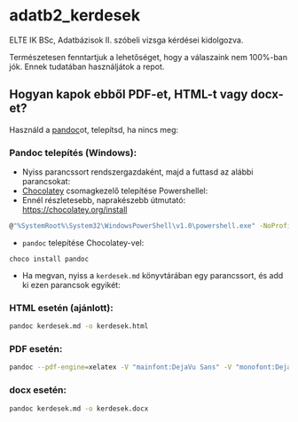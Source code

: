 # adatb2_kerdesek

ELTE IK BSc, Adatbázisok II. szóbeli vizsga kérdései kidolgozva.

Természetesen fenntartjuk a lehetőséget, hogy a válaszaink nem
100%-ban jók. Ennek tudatában használjátok a repot.

## Hogyan kapok ebből PDF-et, HTML-t vagy docx-et?

Használd a [pandoc](https://pandoc.org/)ot, telepítsd, ha nincs meg:

### Pandoc telepítés (Windows):

- Nyiss parancssort rendszergazdaként, majd a futtasd az alábbi parancsokat:
- [Chocolatey](https://chocolatey.org/) csomagkezelő telepítése Powershellel:
- Ennél részletesebb, naprakészebb útmutató: https://chocolatey.org/install

```bash
@"%SystemRoot%\System32\WindowsPowerShell\v1.0\powershell.exe" -NoProfile -InputFormat None -ExecutionPolicy Bypass -Command "[System.Net.ServicePointManager]::SecurityProtocol = 3072; iex ((New-Object System.Net.WebClient).DownloadString('https://community.chocolatey.org/install.ps1'))" && SET "PATH=%PATH%;%ALLUSERSPROFILE%\chocolatey\bin"
```

- `pandoc` telepítése Chocolatey-vel:

```
choco install pandoc
```

- Ha megvan, nyiss a `kerdesek.md` könyvtárában egy parancssort, és add ki ezen
  parancsok egyikét:

### HTML esetén (ajánlott):

```bash
pandoc kerdesek.md -o kerdesek.html
```

### PDF esetén:

```bash
pandoc --pdf-engine=xelatex -V "mainfont:DejaVu Sans" -V "monofont:DejaVu Sans Mono" kerdesek.md -o kerdesek.pdf -V geometry:margin=0.5in -f markdown-implicit_figures
```

### docx esetén:

```bash
pandoc kerdesek.md -o kerdesek.docx
```
